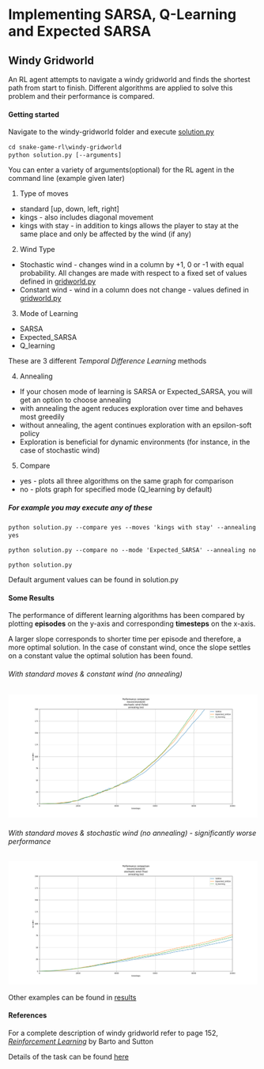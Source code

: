 # Implementing SARSA, Q-Learning and Expected SARSA
##  Windy Gridworld
An RL agent attempts to navigate a windy gridworld and finds the shortest path from start to finish. Different algorithms are applied to solve this problem and their performance is compared.

#### Getting started
Navigate to the windy-gridworld folder and execute [solution.py](windy-gridworld\solution.py)
~~~
cd snake-game-rl\windy-gridworld
python solution.py [--arguments]
~~~
You can enter a variety of arguments(optional) for the RL agent in the command line (example given later)

1) Type of moves
+ standard [up, down, left, right]
+ kings - also includes diagonal movement
+ kings with stay - in addition to kings allows the player to stay at the same place and only be affected by the wind (if any)

2) Wind Type
+ Stochastic wind - changes wind in a column by +1, 0 or -1 with equal probability. All changes are made with respect to a fixed set of values defined in [gridworld.py](windy-gridworld\gridworld.py)
+ Constant wind - wind in a column does not change - values defined in [gridworld.py](windy-gridworld\gridworld.py)

3) Mode of Learning
+ SARSA
+ Expected_SARSA
+ Q_learning

These are 3 different _Temporal Difference Learning_ methods

4) Annealing
+ If your chosen mode of learning is SARSA or Expected_SARSA, you will get an option to choose annealing
+ with annealing the agent reduces exploration over time and behaves most greedily
+ without annealing, the agent continues exploration with an epsilon-soft policy
+ Exploration is beneficial for dynamic environments (for instance, in the case of stochastic wind)

5) Compare
+ yes - plots all three algorithms on the same graph for comparison
+ no - plots graph for specified mode (Q_learning by default)
##### For example you may execute any of these
~~~
python solution.py --compare yes --moves 'kings with stay' --annealing yes
~~~
~~~
python solution.py --compare no --mode 'Expected_SARSA' --annealing no
~~~
~~~
python solution.py
~~~

Default argument values can be found in solution.py

#### Some Results
The performance of different learning algorithms has been compared by plotting __episodes__ on the y-axis and corresponding __timesteps__ on the x-axis.

A larger slope corresponds to shorter time per episode and therefore, a more optimal solution. In the case of constant wind, once the slope settles on a constant value the optimal solution has been found.

###### With standard moves & constant wind (no annealing)

![pic](results/comparison_standard_moves_constant_wind_no_annealing.png)

###### With standard moves & stochastic wind (no annealing) - significantly worse performance

![pic](results/comparison_standard_moves_stochastic_wind_no_annealing.png)

Other examples can be found in [results](results)

#### References
For a complete description of windy gridworld refer to page 152, [_Reinforcement Learning_](http://incompleteideas.net/book/RLbook2020.pdf) by Barto and Sutton

Details of the task can be found [here](https://www.cse.iitb.ac.in/~shivaram/teaching/old/cs747-a2020/pa-3/programming-assignment-3.html)
